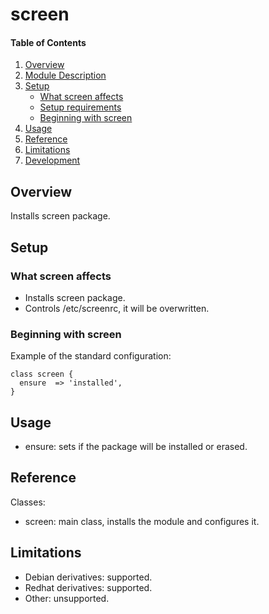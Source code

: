 # screen

#### Table of Contents

1. [Overview](#overview)
2. [Module Description](#module-description)
3. [Setup](#setup)
    * [What screen affects](#what-screen-affects)
    * [Setup requirements](#setup-requirements)
    * [Beginning with screen](#beginning-with-screen)
4. [Usage](#usage)
5. [Reference](#reference)
5. [Limitations](#limitations)
6. [Development](#development)

## Overview

Installs screen package.

## Setup

### What screen affects

* Installs screen package.
* Controls /etc/screenrc, it will be overwritten.

### Beginning with screen

Example of the standard configuration:
```puppet
class screen {
  ensure  => 'installed',
}
```

## Usage

* ensure: sets if the package will be installed or erased.

## Reference

Classes:
* screen: main class, installs the module and configures it.

## Limitations

* Debian derivatives: supported.
* Redhat derivatives: supported.
* Other: unsupported.
